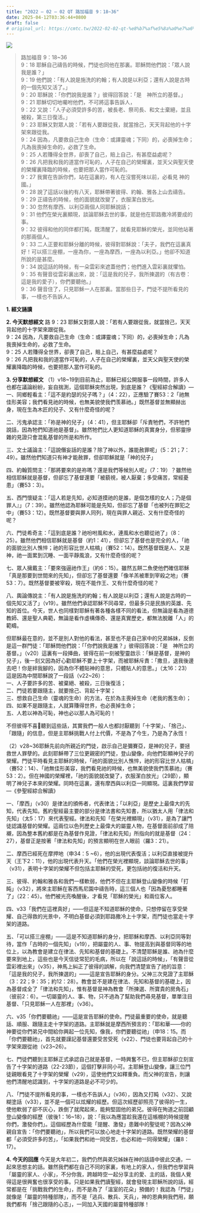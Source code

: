 ```yaml
---
title: "2022 – 02 – 02 QT 路加福音 9：18~36"
date: 2025-04-12T03:36:44+0800
draft: false
# original_url: https://cmtc.tw/2022-02-02-qt-%e8%b7%af%e5%8a%a0%e7%a6%8f%e9%9f%b3-9%ef%bc%9a1836
---
```


![](/images/qt.jpg)
> 路加福音 9：18\~36  
> 9：18 耶穌自己禱告的時候，門徒也同他在那裏。耶穌問他們說：「眾人說我是誰？」  
> 9：19 他們說：「有人說是施洗的約翰；有人說是以利亞；還有人說是古時的一個先知又活了。」  
> 9：20 耶穌說：「你們說我是誰？」彼得回答說：「是　神所立的基督。」  
> 9：21 耶穌切切地囑咐他們，不可將這事告訴人，  
> 9：22 又說：「人子必須受許多的苦，被長老、祭司長、和文士棄絕，並且被殺，第三日復活。」  
> 9：23 耶穌又對眾人說：「若有人要跟從我，就當捨己，天天背起他的十字架來跟從我。  
> 9：24 因為，凡要救自己生命（生命：或譯靈魂；下同）的，必喪掉生命；凡為我喪掉生命的，必救了生命。  
> 9：25 人若賺得全世界，卻喪了自己，賠上自己，有甚麼益處呢？  
> 9：26 凡把我和我的道當作可恥的，人子在自己的榮耀裏，並天父與聖天使的榮耀裏降臨的時候，也要把那人當作可恥的。  
> 9：27 我實在告訴你們，站在這裏的，有人在沒嘗死味以前，必看見 神的國。」  
> 9：28 說了這話以後約有八天，耶穌帶著彼得、約翰、雅各上山去禱告。  
> 9：29 正禱告的時候，他的面貌就改變了，衣服潔白放光。  
> 9：30 忽然有摩西、以利亞兩個人同耶穌說話；  
> 9：31 他們在榮光裏顯現，談論耶穌去世的事，就是他在耶路撒冷將要成的事。  
> 9：32 彼得和他的同伴都打盹，既清醒了，就看見耶穌的榮光，並同他站著的那兩個人。  
> 9：33 二人正要和耶穌分離的時候，彼得對耶穌說：「夫子，我們在這裏真好！可以搭三座棚，一座為你，一座為摩西，一座為以利亞。」他卻不知道所說的是甚麼。  
> 9：34 說這話的時候，有一朵雲彩來遮蓋他們；他們進入雲彩裏就懼怕。  
> 9：35 有聲音從雲彩裏出來，說：「這是我的兒子，我所揀選的（有古卷：這是我的愛子），你們要聽他。」  
> 9：36 聲音住了，只見耶穌一人在那裏。當那些日子，門徒不提所看見的事，一樣也不告訴人。

**1. 經文誦讀**

**2.  今天默想經文**
路 9：23 耶穌又對眾人說：「若有人要跟從我，就當捨己，天天背起他的十字架來跟從我。  
9：24 因為，凡要救自己生命（生命：或譯靈魂；下同）的，必喪掉生命；凡為我喪掉生命的，必救了生命。  
9：25 人若賺得全世界，卻喪了自己，賠上自己，有甚麼益處呢？  
9：26 凡把我和我的道當作可恥的，人子在自己的榮耀裏，並天父與聖天使的榮耀裏降臨的時候，也要把那人當作可恥的。

**3. 分享默想經文**
（1）v18\~19到目前為止，耶穌已經公開服事一段時間，許多人也都在議論紛紛，妄自揣測，這個耶穌突然出現，到底是誰？《聖經綜合解讀》—  
一、同鄉輕看主：「這不是約瑟的兒子嗎？」（4：22），正應驗了賽53：2「祂無佳形美容；我們看見祂的時候，也無美貌使我們羡慕祂。」既然基督並無顯赫出身，現在生為木匠的兒子、又有什麼奇怪的呢？

二、污鬼承認主：「祢是神的兒子」（4：41），但主耶穌卻「斥責牠們，不許牠們說話，因為牠們知道祂是基督」。雖然牠們比人更知道耶穌的真實身分，但邪靈摻雜的見證只會混亂基督的所是和所作。

三、文士議論主：「這說僭妄話的是誰？除了神以外，誰能赦罪呢」（5：21；7：49）。雖然他們知道只有神才能赦罪，但卻耶穌就是「神的兒子」

四、約翰質問主：「那將要來的是祢嗎？還是我們等候別人呢」（7：19）？雖然他相信耶穌就是基督，但卻忘了基督還要「被藐視，被人厭棄；多受痛苦，常經憂患」（賽53：3）。

五、西門懷疑主：「這人若是先知，必知道摸祂的是誰，是個怎樣的女人；乃是個罪人』」（7：39）。雖然他認為耶穌可能是先知，但卻忘了基督「也被列在罪犯之中」（賽53：12）。既然基督要與罪人同列，現在與罪人親近、又有什麼奇怪的呢？

六、門徒希奇主：「這到底是誰？祂吩咐風和水，連風和水也聽從祂了」（8：25）。雖然他們相信耶穌就是基督（約1：41），但卻忘了基督也是完全的人，「祂的面貌比別人憔悴；祂的形容比世人枯槁」（賽52：14）。既然基督既是人、又是神，祂一面累到沉睡、一面平靜風浪，又有什麼奇怪的呢？

七、眾人擁戴主：「要來強逼祂作王」（約6：15）。雖然五餅二魚使他們確信耶穌「真是那要到世間來的先知」，但卻忘了基督還要「像羊羔被牽到宰殺之地」（賽53：7）。既然基督要被宰殺，現在不能作王、又有什麼奇怪的呢？

八、輿論傳說主：「有人說是施洗的約翰；有人說是以利亞；還有人說是古時的一個先知又活了」（v19）。雖然他們承認耶穌不同尋常，但最多只是民族的英雄、先知的首位。今天，世人也同樣對耶穌有著各種各樣不同的看法，但無論是看為道德教師、還是聖人典範，無論是看作虛構傳奇、還是真實歷史，都無法脫離「人」的範疇。

但耶穌最在意的，並不是別人對他的看法，甚至也不是自己家中的兄弟姊妹，反倒是這一群門徒：「耶穌問他們說：「「你們說我是誰？」彼得回答說：「是　神所立的基督。」（v20）這裏有一段挿曲，彼得在前一刻被聖靈啟示：「穌是基督，是神的兒子」，後一刻又因為好心勸耶穌不要上十字架，而被耶穌斥責：「撒旦，退我後邊去吧！你是絆我腳的，因為你不體貼神的意思，只體貼人的意思。」（太16：23）這是因為中間耶穌說了一段話（v22\~26）：  
一、人子要許多的苦、被棄絕、被殺，三日後復活；  
二、門徒若要跟隨主，就要捨己、背起十字架；  
三、想救自己生命（靈魂的生命）的方法，在於為主喪掉生命（老我的舊生命）；  
四、如果不是跟隨主，人就算賺得世界，也必喪掉生命；  
五、人若以神為可恥，神也必以那人為可恥的！

不但彼得不喜𣤾聽到這些話，其實我們一般人也都討厭聽到「十字架」、「捨己」、「跟隨」的信息，但是主耶穌挑戰人付上代價，不是為了今生，乃是為了永恆！

（2）v28\~36耶穌先前向所親近的門徒，啟示自己是彌賽亞，是神的兒子，要拯救世人罪孽的。此刻耶穌帶了三位更親密的門徒，登山變像，向他們彰顯神兒子的榮耀。門徒平時看見主耶穌的時候，「祂的面貌比別人憔悴，祂的形容比世人枯槁」（賽52：14）、「祂無佳形美容，我們看見祂的時候，也無美貌使我們羡慕祂」（賽53：2）。但在神國的榮耀裡，「祂的面貌就改變了，衣服潔白放光」（29節），顯明了神兒子本來的榮耀。同時在這裏，還有摩西與以利亞一同顯現。這裏我們學習—《參聖經綜合解讀》

一、「摩西」（v30）是律法的頒佈者，代表律法；「以利亞」是歷史上最偉大的先知，代表先知。舊約聖經最主要的部分是律法書和先知書，所以猶太人用「律法和先知」（太5：17）來代表聖經。律法和先知「在榮光裡顯現」（v31），是為了讓門徒認識基督的榮耀。這兩位以色列歷史上最偉大的屬靈人物，在基督面前卻成了陪襯，因為整本舊約都是在為基督作見證，「律法和先知」所指向的就是基督（24：27），基督正是按著「律法和先知」的預言顯明在世人眼前（羅3：21）。

二、摩西已經死在摩押地（申34：5 ~6），他的出現代表復活；以利亞直接被提升天（王下2：11），他的出現代表升天。「他們在榮光裡顯現，談論耶穌去世的事」（v31），表明十字架的榮耀不但包括主耶穌的受死，更包括祂的復活和升天。

三、彼得、約翰和雅各和我們一樣軟弱，他們不但在主耶穌登山變像的時候「打盹」（v32），將來主耶穌在客西馬尼園中禱告時，這三個人也「因為憂愁都睡著了」（22：45）。他們被光亮喚醒後，才看見「耶穌的榮光」和兩位客人。

四、v33「我們在這裡真好」——但這是不知道耶穌的使命，只想停留在享受榮耀、自己得救的光景中，不明白基督必須到耶路撒冷上十字架，而門徒也當走十字架的道路。

五、「可以搭三座棚」——這是不知道耶穌的身分，把耶穌和摩西、以利亞同等對待，當作「古時的一個先知」（v19），把屬靈的人、事、物提高到與基督同等的地位上，以為教會是建立在律法、先知和基督的基礎上。不清楚耶穌是誰、祂為什麼要來到地上，這些也是今天信徒常犯的毛病，所以在「說這話的時候」，「有聲音從雲彩裡出來」（v35），神馬上糾正了彼得的誤解，向我們清楚宣告了祂的旨意：「這是我的兒子，我所揀選的」——這是宣告耶穌的身分。父神三次見證了主耶穌（3：22；9：35；約12：28）。教會並不是建在律法、先知和基督的基礎上，因為基督成全了「律法和先知」，惟有基督是神為教會「所揀選、所寶貴的房角石」（彼前2：6）。一切屬靈的人、事、物，只不過為了幫助我們尋見基督，單單注目基督、「只見耶穌一人在那裡」（v36）。

六、v35「你們要聽祂」——這是宣告耶穌的使命。門徒最重要的使命，就是聽話、順服、跟隨主走十字架的道路。主耶穌就是摩西所預言的：「耶和華——你的神要從你們弟兄中間給你興起一位先知，像我，你們要聽從祂」（申18：15。而「你們要聽祂」，首先就要謹記基督還要受苦受死（v22）、門徒也要背起自己的十字架來跟從祂（v23\~26）。

七、門徒們聽到主耶穌正式承認自己就是基督，一時興奮不已，但主耶穌卻立刻宣告了十字架的道路（22-23節），這個打擊非同小可。主耶穌登山變像，讓三位門徒親眼看見了十字架的榮耀（v29），這使他們又如釋重負。而父神的宣告，則讓他們清醒地認識到，十字架的道路是必不可少的。

八、「門徒不提所看見的事，一樣也不告訴人」（v36），因為又打盹（v32）、又說糊塗話（v33），並不是一個可以炫耀的經歷。但這次經歷卻照亮了彼得的一生，使他軟弱了卻不灰心，跌倒了就爬起來，能夠堅固他的弟兄。彼得在殉道之前回顧登山變像的經歷（彼後1：16\~18），說：「我以為應當趁我還在這帳棚的時候提醒你們，激發你們」。這個經歷為什麼能「提醒、激發」患難中的聖徒呢？因為父神親自宣告：「你們要聽祂」，所以我們可以放心地走十字架的道路。既然榮耀的基督都「必須受許多的苦」，「如果我們和祂一同受苦，也必和祂一同得榮耀」（羅8：17）。

**4. 今天的回應**
今天是大年初二，我們仍然與弟兄姊妹在神的話語中彼此交通，一起來思想主的話。雖然我們都在自己不同的家裏，有地上的家人，但我們也學習與「屬靈的家人、小家」，不分你我，跨越時空一起分享主的愛、主的話，我個人覺得這是很興奮也很享受的事。只是如果我們讀聖經，就會發現主耶穌所說的話，經常都是在「挑戰我們的生命」，而不是為了「溫室的花朵」預備的！我認為「門徒」就像是「屬靈的特種部隊」，而不是「逃兵、散兵、天兵」，神的恩典夠我們用，願我們都有「捨己跟隨的心志」，一同加入天國的屬靈特種部隊！
